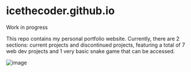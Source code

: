 # icethecoder.github.io
Work in progress

This repo contains my personal portfolio website.
Currently, there are 2 sections: current projects and discontinued projects, featuring a total of 7 web dev projects and 1 very basic snake game that can be accessed.

![image](https://github.com/IceTheCoder/icethecoder.github.io/assets/115871297/48adfec7-be5c-4be6-a54c-dacb706b5054)
